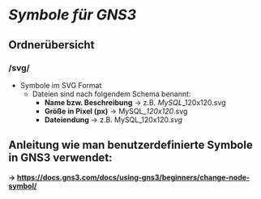 # ***Symbole für GNS3***

## Ordnerübersicht

### /svg/
 * Symbole im SVG Format
    * Dateien sind nach folgendem Schema benannt:
        * **Name bzw. Beschreibung** -> z.B. *MySQL*_120x120.svg
        * **Größe in Pixel (px)** -> MySQL_*120x120*.svg
        * **Dateiendung** -> z.B. MySQL_120x120.*svg*



## Anleitung wie man benutzerdefinierte Symbole in GNS3 verwendet: 

**-> https://docs.gns3.com/docs/using-gns3/beginners/change-node-symbol/**





